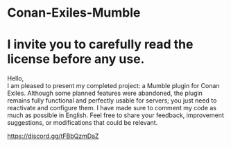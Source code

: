 # Conan-Exiles-Mumble

# I invite you to carefully read the license before any use.

Hello,  
I am pleased to present my completed project: a Mumble plugin for Conan Exiles. Although some planned features were abandoned, the plugin remains fully functional and perfectly usable for servers; you just need to reactivate and configure them. I have made sure to comment my code as much as possible in English. Feel free to share your feedback, improvement suggestions, or modifications that could be relevant.

https://discord.gg/tFBbQzmDaZ
